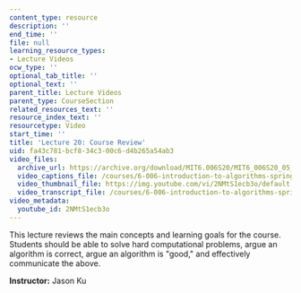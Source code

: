 ```yaml
---
content_type: resource
description: ''
end_time: ''
file: null
learning_resource_types:
- Lecture Videos
ocw_type: ''
optional_tab_title: ''
optional_text: ''
parent_title: Lecture Videos
parent_type: CourseSection
related_resources_text: ''
resource_index_text: ''
resourcetype: Video
start_time: ''
title: 'Lecture 20: Course Review'
uid: fa43c781-bcf8-34c3-00c6-d4b265a54ab3
video_files:
  archive_url: https://archive.org/download/MIT6.006S20/MIT6_006S20_05_05_Lecture_20_300k.mp4
  video_captions_file: /courses/6-006-introduction-to-algorithms-spring-2020/97d3267caa20591081d2aa1690363500_2NMtS1ecb3o.vtt
  video_thumbnail_file: https://img.youtube.com/vi/2NMtS1ecb3o/default.jpg
  video_transcript_file: /courses/6-006-introduction-to-algorithms-spring-2020/44914ea2481a6da890660009e8f752bd_2NMtS1ecb3o.pdf
video_metadata:
  youtube_id: 2NMtS1ecb3o
---
```


This lecture reviews the main concepts and learning goals for the course. Students should be able to solve hard computational problems, argue an algorithm is correct, argue an algorithm is "good," and effectively communicate the above.

**Instructor:** Jason Ku



